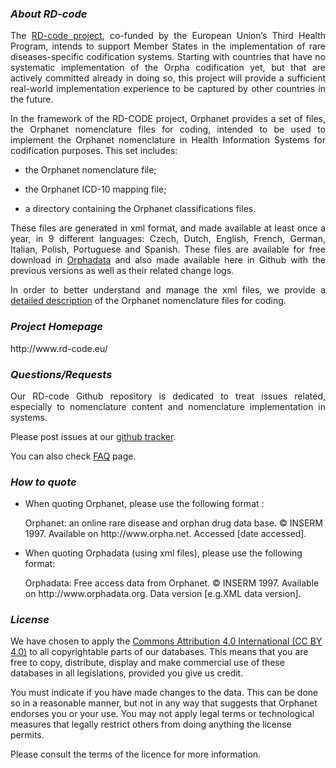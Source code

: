 <p><h3><i><strong>About RD-code</strong></i></h3></p>
<p align="justify">The <a href="http://www.rd-code.eu/" target="_blank" rel="noopener noreferrer">RD-code project</a>, co-funded by the European Union’s Third Health Program, intends to support Member States in the implementation of rare diseases-specific codification systems. Starting with countries that have no systematic implementation of the Orpha codification yet, but that are actively committed already in doing so, this project will provide a sufficient real-world implementation experience to be captured by other countries in the future.</p>
<p align="justify">In the framework of the RD-CODE project, Orphanet provides a set of files, the Orphanet nomenclature files for coding, intended to be used to implement the Orphanet nomenclature in Health Information Systems for codification purposes. This set includes:<ul>
<li><p align="justify">the Orphanet nomenclature file;</p></li>
<li><p align="justify">the Orphanet ICD-10 mapping file; </p></li>
<li><p align="justify">a directory containing the Orphanet classifications files.</p></li></ul>
  <p align="justify">These files are generated in xml format, and made available at least once a year, in 9 different languages: Czech, Dutch, English, French, German, Italian, Polish, Portuguese and Spanish. These files are available for free download in <a href="http://www.orphadata.org/cgi-bin/ORPHAnomenclature.html" target="_blank" rel="noopener noreferrer">Orphadata</a> and also made available here in Github with the previous versions as well as their related change logs.</p>
<p align= "justify">In order to better understand and manage the xml files, we provide a <a href="http://www.orphadata.org/cgi-bin/img/PDF/ORPHAnomenclaturexmlcontent.pdf" target="_blank" rel="noopener noreferrer">detailed description</a> of the Orphanet nomenclature files for coding.</p>
  
  <p><h3><i><strong>Project Homepage</strong></i></h3></p>
  http://www.rd-code.eu/
  
   <p><h3><i><strong>Questions/Requests</strong></i></h3></p>
   <p align= "justify">Our RD-code Github repository is dedicated to treat issues related, especially to nomenclature content and nomenclature implementation in systems.</p>
   <p>Please post issues at our <a href="https://github.com/orphanet-rare-diseases-issues/RD-CODE/issues" target="_blank" rel="noopener noreferrer">github tracker</a>.
  <p>You can also check <a href="http://www.rd-code.eu/faq/" target="_blank" rel="noopener noreferrer">FAQ</a> page.</p>
  
   <p><h3><i><strong>How to quote</strong></i></h3></p><ul>
<li>When quoting Orphanet, please use the following format :
<p>Orphanet: an online rare disease and orphan drug data base. © INSERM 1997.
  Available on http://www.orpha.net. Accessed [date accessed].</p></li>
 
<li>When quoting Orphadata (using xml files), please use the following format:
<p>Orphadata: Free access data from Orphanet. © INSERM 1997.
Available on http://www.orphadata.org. Data version [e.g.XML data version].</p></li></ul>

<p><h3><i><strong>License</strong></i></h3></p>
<p>We have chosen to apply the <a href="https://creativecommons.org/licenses/by/4.0/" target="_blank" rel="noopener noreferrer">Commons Attribution 4.0 International (CC BY 4.0)</a> to all copyrightable parts of our databases. This means that you are free to copy, distribute, display and make commercial use of these databases in all legislations, provided you give us credit.</p>
<p>You must indicate if you have made changes to the data. This can be done so in a reasonable manner, but not in any way that suggests that Orphanet endorses you or your use. You may not apply legal terms or technological measures that legally restrict others from doing anything the license permits.</p>
<p>Please consult the terms of the licence for more information.</p>
